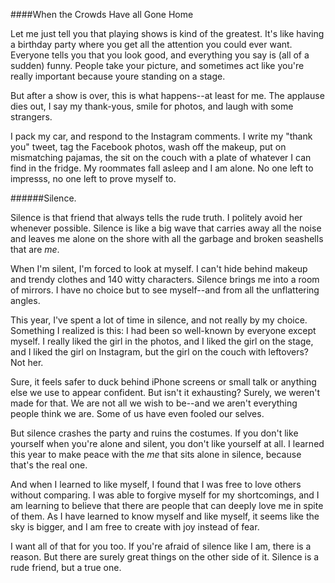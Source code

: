 ####When the Crowds Have all Gone Home

Let me just tell you that playing shows is kind of the greatest. It's like having a birthday party where you get all the attention you could ever want. Everyone tells you that you look good, and everything you say is (all of a sudden) funny. People take your picture, and sometimes act like you're really important because youre standing on a stage. 

But after a show is over, this is what happens--at least for me. The applause dies out, I say my thank-yous, smile for photos, and laugh with some strangers. 

I pack my car, and respond to the Instagram comments. I write my "thank you" tweet, tag the Facebook photos, wash off the makeup, put on mismatching pajamas, the sit on the couch with a plate of whatever I can find in the fridge. My roommates fall asleep and I am alone. No one left to impresss, no one left to prove myself to. 

######Silence. 

Silence is that friend that always tells the rude truth. I politely avoid her whenever possible. Silence is like a big wave that carries away all the noise and leaves me alone on the shore with all the garbage and broken seashells that are *me*. 

When I'm silent, I'm forced to look at myself. I can't hide behind makeup and trendy clothes and 140 witty characters. Silence brings me into a room of mirrors. I have no choice but to see myself--and from all the unflattering angles.

This year, I've spent a lot of time in silence, and not really by my choice. Something I realized is this: I had been so well-known by everyone except myself. I really liked the girl in the photos, and I liked the girl on the stage, and I liked the girl on Instagram, but the girl on the couch with leftovers? Not her.

Sure, it feels safer to duck behind iPhone screens or small talk or anything else we use to appear confident. But isn't it exhausting? Surely, we weren't made for that. We are not all we wish to be--and we aren't everything people think we are. Some of us have even fooled our selves. 

But silence crashes the party and ruins the costumes. If you don't like yourself when you're alone and silent, you don't like yourself at all. I learned this year to make peace with the *me* that sits alone in silence, because that's the real one. 

And when I learned to like myself, I found that I was free to love others without comparing. I was able to forgive myself for my shortcomings, and I am learning to believe that there are people that can deeply love me in spite of them. As I have learned to know myself and like myself, it seems like the sky is bigger, and I am free to create with joy instead of fear. 

I want all of that for you too. If you're afraid of silence like I am, there is a reason. But there are surely great things on the other side of it. Silence is a rude friend, but a true one.